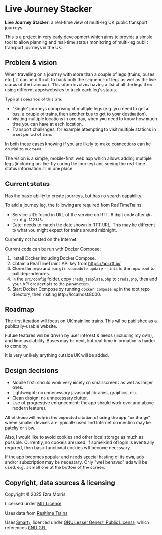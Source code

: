 # Live Journey Stacker

**Live Journey Stacker**: a real-time view of multi-leg UK public transport 
journeys.

This is a project in very early development which aims to provide a simple tool
to allow planning and real-time status monitoring of multi-leg public transport
journeys in the UK.

## Problem & vision ##

When travelling on a journey with more than a couple of legs (trains, buses 
etc.), it can be difficult to track both the sequence of legs as well as the 
live status of the transport. This often involves having a list of all the 
legs then using different apps/websites to track each leg's status.

Typical scenarios of this are:

* "Single" journeys comprising of multiple legs (e.g. you need to get a bus, a
  couple of trains, then another bus to get to your destination).
* Visiting multiple locations in one day, when you need to know how much time
  you can have at each location.
* Transport challenges, for example attempting to visit multiple stations in a
  set period of time.

In both these cases knowing if you are likely to make connections can be crucial
to success.

The vision is a simple, mobile-first, web app which allows adding multiple
legs (including on-the-fly during the journey) and seeing the real-time status
information all in one place.

## Current status ##

Has the basic ability to create journeys, but has no search capability.

To add a journey leg, the following are required from RealTimeTrains:
* Service UID: found in URL of the service on RTT. 6 digit code after `gb-nr:`
  e.g. `A12345`.
* Date: needs to match the date shown in RTT URL. This may be different to
  what you might expect for trains around midnight.

Currently not hosted on the Internet.

Current code can be run with Docker Compose:

1.  Install Docker including Docker Compose.
2.  Obtain a RealTimeTrains API key from https://api.rtt.io/
3.  Clone the repo and run `git submodule update --init` in the repo root to
    pull dependencies.
4.  In the `src/config` folder, copy `creds_template.php` to `creds.php`, then add 
    your API credentials to the parameters.
5.  Start Docker Compose by running `docker compose up` in the root repo 
    directory, then visiting http://localhost:8000.

## Roadmap ##

The first iteration will focus on UK mainline trains. This wil be published as a
publically-usable website.

Future features will be driven by user interest & needs (including my own), and 
time availability. Buses may be next, but real-time information is harder to come 
by.

It is very unlikely anything outside UK will be added.

## Design decisions ##

* Mobile first: should work very nicely on small screens as well as larger ones.
* Lightweight: no unnecessary javascript libraries, graphics, etc.
* Clean design: no unnecessary clutter.
* Use of progressive enhancement: the app should work over and above modern
  features.

All of these will help in the expected sitation of using the app "on the go"
where smaller devices are typically used and Internet connection may be patchy 
or slow.

Also, I would like to avoid cookies and other local storage as much as possible. 
Currently, no cookeis are used. If some kind of login is eventually required, then 
basic functional cookies will become necessary.

If the app becomes popular and needs special hosting of its own, ads and/or
subscription may be necessary. Only "well behaved" ads will be used, e.g.
a small one at the bottom of the screen.

## Copyright, data sources & licensing ##

Copyright &copy; 2025 Ezra Morris

Licensed under [MIT License][1]

Uses data from [Realtime Trains][2]

Uses [Smarty][3], licenced under [GNU Lesser General Public License][4], which references [GNU GPL][5]


[1]: LICENSE
[2]: http://www.realtimetrains.co.uk/
[3]: https://github.com/smarty-php/smarty/tree/master
[4]: https://github.com/smarty-php/smarty/blob/master/LICENSE
[5]: https://www.gnu.org/licenses/gpl-3.0.en.html

